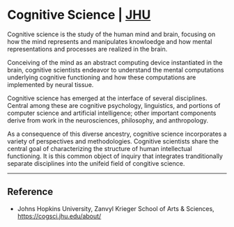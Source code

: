 # Cognitive Science | [JHU](https://cogsci.jhu.edu/about/)

Cognitive science is the study of the human mind and brain, focusing on how the mind represents and manipulates knowloedge and how mental representations and processes are realized in the brain.

Conceiving of the mind as an abstract computing device instantiated in the brain, cognitive scientists endeavor to understand the mental computations underlying cognitive functioning and how these computations are implemented by neural tissue.

Cognitive science has emerged at the interface of several disciplines. Central among these are cognitive psychology, linguistics, and portions of computer science and artificial intelligence; other important components derive from work in the neurosciences, philosophy, and anthropology.

As a consequence of this diverse ancestry, cognitive science incorporates a variety of perspectives and methodologies. Cognitive scientists share the central goal of characterizing the structure of human intellectual functioning. It is this common object of inquiry that integrates tranditionally separate disciplines into the unifeid field of congitive science.

---

## Reference

- Johns Hopkins University, Zanvyl Krieger School of Arts & Sciences, https://cogsci.jhu.edu/about/
